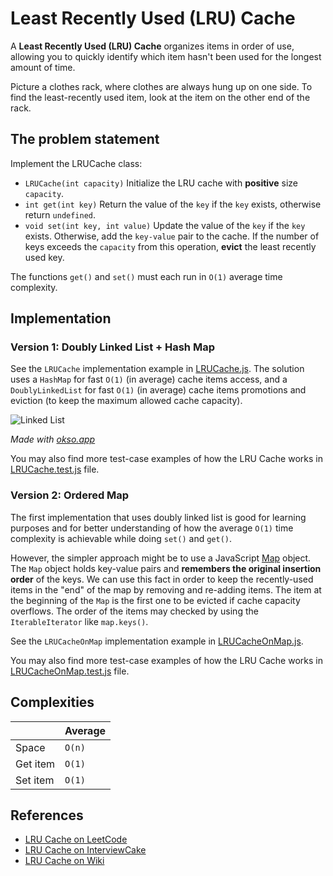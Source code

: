 # Least Recently Used (LRU) Cache

A **Least Recently Used (LRU) Cache** organizes items in order of use, allowing you to quickly identify which item hasn't been used for the longest amount of time.

Picture a clothes rack, where clothes are always hung up on one side. To find the least-recently used item, look at the item on the other end of the rack.

## The problem statement

Implement the LRUCache class:

-   `LRUCache(int capacity)` Initialize the LRU cache with **positive** size `capacity`.
-   `int get(int key)` Return the value of the `key` if the `key` exists, otherwise return `undefined`.
-   `void set(int key, int value)` Update the value of the `key` if the `key` exists. Otherwise, add the `key-value` pair to the cache. If the number of keys exceeds the `capacity` from this operation, **evict** the least recently used key.

The functions `get()` and `set()` must each run in `O(1)` average time complexity.

## Implementation

### Version 1: Doubly Linked List + Hash Map

See the `LRUCache` implementation example in [LRUCache.js](./LRUCache.js). The solution uses a `HashMap` for fast `O(1)` (in average) cache items access, and a `DoublyLinkedList` for fast `O(1)` (in average) cache items promotions and eviction (to keep the maximum allowed cache capacity).

![Linked List](./images/lru-cache.jpg)

_Made with [okso.app](https://okso.app)_

You may also find more test-case examples of how the LRU Cache works in [LRUCache.test.js](./__test__/LRUCache.test.js) file.

### Version 2: Ordered Map

The first implementation that uses doubly linked list is good for learning purposes and for better understanding of how the average `O(1)` time complexity is achievable while doing `set()` and `get()`.

However, the simpler approach might be to use a JavaScript [Map](https://developer.mozilla.org/en-US/docs/Web/JavaScript/Reference/Global_Objects/Map) object. The `Map` object holds key-value pairs and **remembers the original insertion order** of the keys. We can use this fact in order to keep the recently-used items in the "end" of the map by removing and re-adding items. The item at the beginning of the `Map` is the first one to be evicted if cache capacity overflows. The order of the items may checked by using the `IterableIterator` like `map.keys()`.

See the `LRUCacheOnMap` implementation example in [LRUCacheOnMap.js](./LRUCacheOnMap.js).

You may also find more test-case examples of how the LRU Cache works in [LRUCacheOnMap.test.js](./__test__/LRUCacheOnMap.test.js) file.

## Complexities

|          | Average |
| -------- | ------- |
| Space    | `O(n)`  |
| Get item | `O(1)`  |
| Set item | `O(1)`  |

## References

-   [LRU Cache on LeetCode](https://leetcode.com/problems/lru-cache/solutions/244744/lru-cache/)
-   [LRU Cache on InterviewCake](https://www.interviewcake.com/concept/java/lru-cache)
-   [LRU Cache on Wiki](https://en.wikipedia.org/wiki/Cache_replacement_policies)
